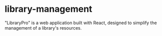 # library-management
"LibraryPro" is a web application built with React, designed to simplify the management of a library's resources.
